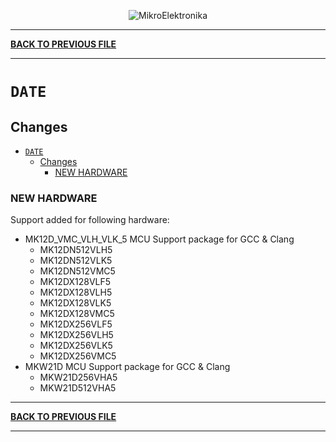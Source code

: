 <p align="center">
  <img src="http://www.mikroe.com/img/designs/beta/logo_small.png?raw=true" alt="MikroElektronika"/>
</p>

---

**[BACK TO PREVIOUS FILE](../changelog.md)**

---

# `DATE`

## Changes

- [`DATE`](#date)
  - [Changes](#changes)
    - [NEW HARDWARE](#new-hardware)

### NEW HARDWARE

Support added for following hardware:

+ MK12D_VMC_VLH_VLK_5 MCU Support package for GCC & Clang
  + MK12DN512VLH5
  + MK12DN512VLK5
  + MK12DN512VMC5
  + MK12DX128VLF5
  + MK12DX128VLH5
  + MK12DX128VLK5
  + MK12DX128VMC5
  + MK12DX256VLF5
  + MK12DX256VLH5
  + MK12DX256VLK5
  + MK12DX256VMC5
+ MKW21D MCU Support package for GCC & Clang
  + MKW21D256VHA5
  + MKW21D512VHA5

---

**[BACK TO PREVIOUS FILE](../changelog.md)**

---
